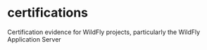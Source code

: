 # certifications
Certification evidence for WildFly projects, particularly the WildFly Application Server
